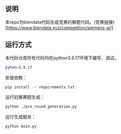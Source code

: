 ## 说明
本repo为biendata代码生成竞赛的解题代码。(竞赛链接)[https://www.biendata.xyz/competition/siemens-ai/]

## 运行方式

本代码仓库所有代码均在python3.9.17环境下编写、调试。
```bash
pyhon=3.9.17
```


安装依赖：

```bash
pip install -r requirements.txt
```

运行初赛赛题生成：

```bash
python ./pre_round_generation.py
```

运行生成服务：

```bash
python main.py
```
